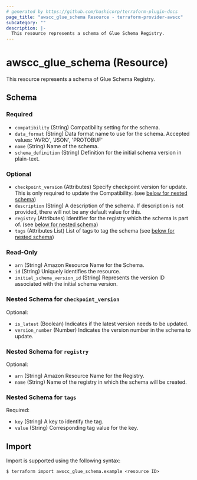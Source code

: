 ```yaml
---
# generated by https://github.com/hashicorp/terraform-plugin-docs
page_title: "awscc_glue_schema Resource - terraform-provider-awscc"
subcategory: ""
description: |-
  This resource represents a schema of Glue Schema Registry.
---
```


# awscc_glue_schema (Resource)

This resource represents a schema of Glue Schema Registry.



<!-- schema generated by tfplugindocs -->
## Schema

### Required

- `compatibility` (String) Compatibility setting for the schema.
- `data_format` (String) Data format name to use for the schema. Accepted values: 'AVRO', 'JSON', 'PROTOBUF'
- `name` (String) Name of the schema.
- `schema_definition` (String) Definition for the initial schema version in plain-text.

### Optional

- `checkpoint_version` (Attributes) Specify checkpoint version for update. This is only required to update the Compatibility. (see [below for nested schema](#nestedatt--checkpoint_version))
- `description` (String) A description of the schema. If description is not provided, there will not be any default value for this.
- `registry` (Attributes) Identifier for the registry which the schema is part of. (see [below for nested schema](#nestedatt--registry))
- `tags` (Attributes List) List of tags to tag the schema (see [below for nested schema](#nestedatt--tags))

### Read-Only

- `arn` (String) Amazon Resource Name for the Schema.
- `id` (String) Uniquely identifies the resource.
- `initial_schema_version_id` (String) Represents the version ID associated with the initial schema version.

<a id="nestedatt--checkpoint_version"></a>
### Nested Schema for `checkpoint_version`

Optional:

- `is_latest` (Boolean) Indicates if the latest version needs to be updated.
- `version_number` (Number) Indicates the version number in the schema to update.


<a id="nestedatt--registry"></a>
### Nested Schema for `registry`

Optional:

- `arn` (String) Amazon Resource Name for the Registry.
- `name` (String) Name of the registry in which the schema will be created.


<a id="nestedatt--tags"></a>
### Nested Schema for `tags`

Required:

- `key` (String) A key to identify the tag.
- `value` (String) Corresponding tag value for the key.

## Import

Import is supported using the following syntax:

```shell
$ terraform import awscc_glue_schema.example <resource ID>
```
